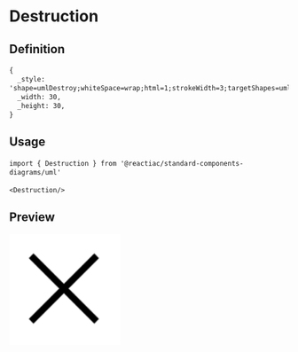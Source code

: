 # Destruction

## Definition

```
{
  _style: 'shape=umlDestroy;whiteSpace=wrap;html=1;strokeWidth=3;targetShapes=umlLifeline;',
  _width: 30,
  _height: 30,
}
```

## Usage

```
import { Destruction } from '@reactiac/standard-components-diagrams/uml'

<Destruction/>
```

## Preview

<img src="./destruction.png" width="200"/>
